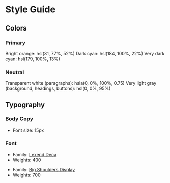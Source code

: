 # Style Guide

## Colors

### Primary

Bright orange: hsl(31, 77%, 52%)
Dark cyan: hsl(184, 100%, 22%)
Very dark cyan: hsl(179, 100%, 13%)

### Neutral

Transparent white (paragraphs): hsla(0, 0%, 100%, 0.75)
Very light gray (background, headings, buttons): hsl(0, 0%, 95%)

## Typography

### Body Copy

- Font size: 15px

### Font

<!-- Undertekst og knapp til tekst -->

- Family: [Lexend Deca](https://fonts.google.com/specimen/Lexend+Deca)
- Weights: 400

<!-- Overskift/navn på bil -->

- Family: [Big Shoulders Display](https://fonts.google.com/specimen/Big+Shoulders?query=big+shoulders+display)
- Weights: 700
